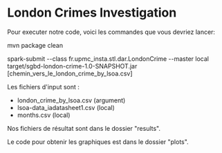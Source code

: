 # London Crimes Investigation

Pour executer notre code, voici les commandes que vous devriez lancer: 

mvn package clean

spark-submit --class fr.upmc_insta.stl.dar.LondonCrime --master local target/sgbd-london-crime-1.0-SNAPSHOT.jar [chemin_vers_le_london_crime_by_lsoa.csv]

Les fichiers d'input sont :
- london_crime_by_lsoa.csv (argument)
- lsoa-data_iadatasheet1.csv (local)
- months.csv (local)

Nos fichiers de résultat sont dans le dossier "results".

Le code pour obtenir les graphiques est dans le dossier "plots".



